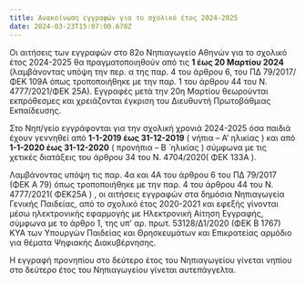 ```yaml
---
title: Ανακοίνωση εγγραφών για το σχολικό έτος 2024-2025
date: 2024-03-23T15:07:00.678Z
---
```

Οι αιτήσεις των εγγραφών στο 82ο Νηπιαγωγείο Αθηνών για το σχολικό έτος 2024-2025 θα πραγματοποιηθούν από τις **1 έως 20 Μαρτίου 2024** (λαμβάνοντας υπόψη την περ. α της παρ. 4 του άρθρου 6, του ΠΔ 79/2017/ΦΕΚ 109Α όπως τροποποιήθηκε με την παρ. 1 του άρθρου 44 του Ν. 4777/2021/ΦΕΚ 25Α). Εγγραφές μετά την 20η Μαρτίου θεωρούνται εκπρόθεσμες και χρειάζονται έγκριση του Διευθυντή Πρωτοβάθμιας Εκπαίδευσης.

Στο Νηπ/γείο εγγράφονται για την σχολική χρονιά 2024-2025 όσα παιδιά έχουν γεννηθεί από **1-1-2019 έως 31-12-2019** ( νήπια – Α’ ηλικίας ) και από **1-1-2020 έως 31-12-2020** ( προνήπια – Β ́ ηλικίας ) σύμφωνα με τις χετικές διατάξεις του άρθρου 34 του Ν. 4704/2020( ΦΕΚ 133Α ).

Λαμβάνοντας υπόψη τις παρ. 4α και 4Α του άρθρου 6 του ΠΔ 79/2017 (ΦΕΚ Α ́79) όπως τροποποιήθηκε με την παρ. 4 του άρθρου 44 του Ν. 4777/2021( ΦΕΚ25Α ) , οι αιτήσεις εγγραφών στα δημόσια Νηπιαγωγεία Γενικής Παιδείας, από το σχολικό έτος 2020-2021 και εφεξής γίνονται μέσω ηλεκτρονικής εφαρμογής με Ηλεκτρονική Αίτηση Εγγραφής, σύμφωνα με το άρθρο 1, της υπ’ αρ. πρωτ. 53128/Δ1/2020 (ΦΕΚ Β ́1767) ΚΥΑ των Υπουργών Παιδείας και Θρησκευμάτων και Επικρατείας αρμόδιο για θέματα Ψηφιακής Διακυβέρνησης.

Η εγγραφή πρoνηπίου στο δεύτερο έτος του Νηπιαγωγείου γίνεται νηπίου στο δεύτερο έτος του Νηπιαγωγείου γίνεται αυτεπάγγελτα.
